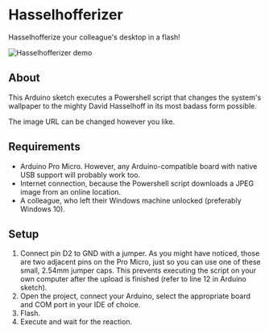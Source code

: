# Hasselhofferizer
Hasselhofferize your colleague's desktop in a flash!

![Hasselhofferizer demo](media/HasselhofferizerDemo.gif)

## About

This Arduino sketch executes a Powershell script that changes the system's wallpaper to the mighty David Hasselhoff in its most badass form possible.

The image URL can be changed however you like.

## Requirements
- Arduino Pro Micro. However, any Arduino-compatible board with native USB support will probably work too.
- Internet connection, because the Powershell script downloads a JPEG image from an online location.
- A colleague, who left their Windows machine unlocked (preferably Windows 10).

## Setup
1. Connect pin D2 to GND with a jumper. As you might have noticed, those are two adjacent pins on the Pro Micro, just so you can use one of these small, 2.54mm jumper caps. This prevents executing the script on your own computer after the upload is finished (refer to line 12 in Arduino sketch). 
2. Open the project, connect your Arduino, select the appropriate board and COM port in your IDE of choice.
3. Flash.
4. Execute and wait for the reaction.